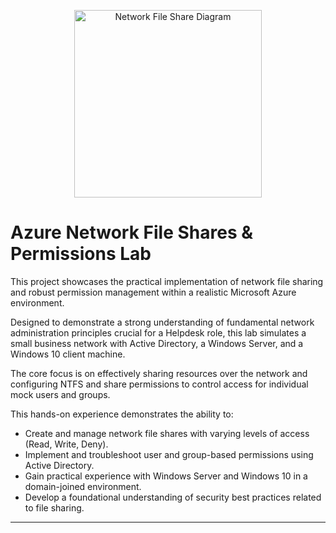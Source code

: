 <p align="center">
  <img src="https://tresorit.com/blog/content/images/size/w2000/2023/07/Secure-file-sharing_withoutlogo@2x.png" alt="Network File Share Diagram" width="300">
</p>

# Azure Network File Shares & Permissions Lab

This project showcases the practical implementation of network file sharing and robust permission management within a realistic Microsoft Azure environment. 

Designed to demonstrate a strong understanding of fundamental network administration principles crucial for a Helpdesk role, this lab simulates a small business network with Active Directory, a Windows Server, and a Windows 10 client machine.

The core focus is on effectively sharing resources over the network and configuring NTFS and share permissions to control access for individual mock users and groups. 

This hands-on experience demonstrates the ability to:

- Create and manage network file shares with varying levels of access (Read, Write, Deny).
- Implement and troubleshoot user and group-based permissions using Active Directory.
- Gain practical experience with Windows Server and Windows 10 in a domain-joined environment.
- Develop a foundational understanding of security best practices related to file sharing.

---
